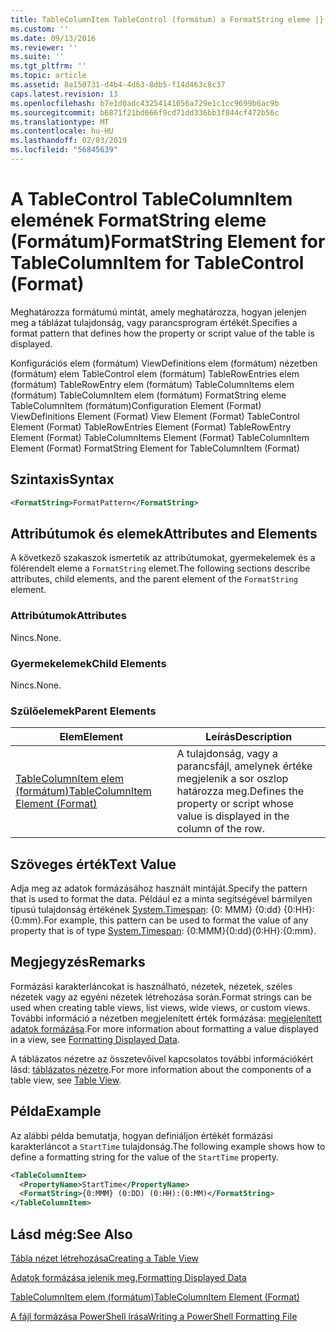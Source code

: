 ```yaml
---
title: TableColumnItem TableControl (formátum) a FormatString eleme |} A Microsoft Docs
ms.custom: ''
ms.date: 09/13/2016
ms.reviewer: ''
ms.suite: ''
ms.tgt_pltfrm: ''
ms.topic: article
ms.assetid: 8a150731-d4b4-4d63-8db5-f14d463c8c37
caps.latest.revision: 13
ms.openlocfilehash: b7e1d0adc43254141056a729e1c1cc9699b6ac9b
ms.sourcegitcommit: b6871f21bd666f9cd71dd336bb3f844cf472b56c
ms.translationtype: MT
ms.contentlocale: hu-HU
ms.lasthandoff: 02/03/2019
ms.locfileid: "56845639"
---
```

# <a name="formatstring-element-for-tablecolumnitem-for-tablecontrol-format"></a><span data-ttu-id="8ca6c-102">A TableControl TableColumnItem elemének FormatString eleme (Formátum)</span><span class="sxs-lookup"><span data-stu-id="8ca6c-102">FormatString Element for TableColumnItem for TableControl (Format)</span></span>

<span data-ttu-id="8ca6c-103">Meghatározza formátumú mintát, amely meghatározza, hogyan jelenjen meg a táblázat tulajdonság, vagy parancsprogram értékét.</span><span class="sxs-lookup"><span data-stu-id="8ca6c-103">Specifies a format pattern that defines how the property or script value of the table is displayed.</span></span>

<span data-ttu-id="8ca6c-104">Konfigurációs elem (formátum) ViewDefinitions elem (formátum) nézetben (formátum) elem TableControl elem (formátum) TableRowEntries elem (formátum) TableRowEntry elem (formátum) TableColumnItems elem (formátum) TableColumnItem elem (formátum) FormatString eleme TableColumnItem (formátum)</span><span class="sxs-lookup"><span data-stu-id="8ca6c-104">Configuration Element (Format) ViewDefinitions Element (Format) View Element (Format) TableControl Element (Format) TableRowEntries Element (Format) TableRowEntry Element (Format) TableColumnItems Element (Format) TableColumnItem Element (Format) FormatString Element for TableColumnItem (Format)</span></span>

## <a name="syntax"></a><span data-ttu-id="8ca6c-105">Szintaxis</span><span class="sxs-lookup"><span data-stu-id="8ca6c-105">Syntax</span></span>

```xml
<FormatString>FormatPattern</FormatString>
```

## <a name="attributes-and-elements"></a><span data-ttu-id="8ca6c-106">Attribútumok és elemek</span><span class="sxs-lookup"><span data-stu-id="8ca6c-106">Attributes and Elements</span></span>

<span data-ttu-id="8ca6c-107">A következő szakaszok ismertetik az attribútumokat, gyermekelemek és a fölérendelt eleme a `FormatString` elemet.</span><span class="sxs-lookup"><span data-stu-id="8ca6c-107">The following sections describe attributes, child elements, and the parent element of the `FormatString` element.</span></span>

### <a name="attributes"></a><span data-ttu-id="8ca6c-108">Attribútumok</span><span class="sxs-lookup"><span data-stu-id="8ca6c-108">Attributes</span></span>

<span data-ttu-id="8ca6c-109">Nincs.</span><span class="sxs-lookup"><span data-stu-id="8ca6c-109">None.</span></span>

### <a name="child-elements"></a><span data-ttu-id="8ca6c-110">Gyermekelemek</span><span class="sxs-lookup"><span data-stu-id="8ca6c-110">Child Elements</span></span>

<span data-ttu-id="8ca6c-111">Nincs.</span><span class="sxs-lookup"><span data-stu-id="8ca6c-111">None.</span></span>

### <a name="parent-elements"></a><span data-ttu-id="8ca6c-112">Szülőelemek</span><span class="sxs-lookup"><span data-stu-id="8ca6c-112">Parent Elements</span></span>

|<span data-ttu-id="8ca6c-113">Elem</span><span class="sxs-lookup"><span data-stu-id="8ca6c-113">Element</span></span>|<span data-ttu-id="8ca6c-114">Leírás</span><span class="sxs-lookup"><span data-stu-id="8ca6c-114">Description</span></span>|
|-------------|-----------------|
|[<span data-ttu-id="8ca6c-115">TableColumnItem elem (formátum)</span><span class="sxs-lookup"><span data-stu-id="8ca6c-115">TableColumnItem Element (Format)</span></span>](./tablecolumnitem-element-for-tablecolumnitems-for-tablecontrol-format.md)|<span data-ttu-id="8ca6c-116">A tulajdonság, vagy a parancsfájl, amelynek értéke megjelenik a sor oszlop határozza meg.</span><span class="sxs-lookup"><span data-stu-id="8ca6c-116">Defines the property or script whose value is displayed in the column of the row.</span></span>|

## <a name="text-value"></a><span data-ttu-id="8ca6c-117">Szöveges érték</span><span class="sxs-lookup"><span data-stu-id="8ca6c-117">Text Value</span></span>

<span data-ttu-id="8ca6c-118">Adja meg az adatok formázásához használt mintáját.</span><span class="sxs-lookup"><span data-stu-id="8ca6c-118">Specify the pattern that is used to format the data.</span></span> <span data-ttu-id="8ca6c-119">Például ez a minta segítségével bármilyen típusú tulajdonság értékének [System.Timespan](/dotnet/api/System.TimeSpan): {0: MMM} {0:dd} {0:HH}: {0:mm}.</span><span class="sxs-lookup"><span data-stu-id="8ca6c-119">For example, this pattern can be used to format the value of any property that is of type [System.Timespan](/dotnet/api/System.TimeSpan): {0:MMM}{0:dd}{0:HH}:{0:mm}.</span></span>

## <a name="remarks"></a><span data-ttu-id="8ca6c-120">Megjegyzés</span><span class="sxs-lookup"><span data-stu-id="8ca6c-120">Remarks</span></span>

<span data-ttu-id="8ca6c-121">Formázási karakterláncokat is használható, nézetek, nézetek, széles nézetek vagy az egyéni nézetek létrehozása során.</span><span class="sxs-lookup"><span data-stu-id="8ca6c-121">Format strings can be used when creating table views, list views, wide views, or custom views.</span></span> <span data-ttu-id="8ca6c-122">További információ a nézetben megjelenített érték formázása: [megjelenített adatok formázása](./formatting-displayed-data.md).</span><span class="sxs-lookup"><span data-stu-id="8ca6c-122">For more information about formatting a value displayed in a view, see [Formatting Displayed Data](./formatting-displayed-data.md).</span></span>

<span data-ttu-id="8ca6c-123">A táblázatos nézetre az összetevőivel kapcsolatos további információkért lásd: [táblázatos nézetre](./creating-a-table-view.md).</span><span class="sxs-lookup"><span data-stu-id="8ca6c-123">For more information about the components of a table view, see [Table View](./creating-a-table-view.md).</span></span>

## <a name="example"></a><span data-ttu-id="8ca6c-124">Példa</span><span class="sxs-lookup"><span data-stu-id="8ca6c-124">Example</span></span>

<span data-ttu-id="8ca6c-125">Az alábbi példa bemutatja, hogyan definiáljon értékét formázási karakterláncot a `StartTime` tulajdonság.</span><span class="sxs-lookup"><span data-stu-id="8ca6c-125">The following example shows how to define a formatting string for the value of the `StartTime` property.</span></span>

```xml
<TableColumnItem>
  <PropertyName>StartTime</PropertyName>
  <FormatString>{0:MMM} (0:DD) (0:HH):(0:MM)</FormatString>
</TableColumnItem>
```

## <a name="see-also"></a><span data-ttu-id="8ca6c-126">Lásd még:</span><span class="sxs-lookup"><span data-stu-id="8ca6c-126">See Also</span></span>

[<span data-ttu-id="8ca6c-127">Tábla nézet létrehozása</span><span class="sxs-lookup"><span data-stu-id="8ca6c-127">Creating a Table View</span></span>](./creating-a-table-view.md)

[<span data-ttu-id="8ca6c-128">Adatok formázása jelenik meg.</span><span class="sxs-lookup"><span data-stu-id="8ca6c-128">Formatting Displayed Data</span></span>](./formatting-displayed-data.md)

[<span data-ttu-id="8ca6c-129">TableColumnItem elem (formátum)</span><span class="sxs-lookup"><span data-stu-id="8ca6c-129">TableColumnItem Element (Format)</span></span>](./tablecolumnitem-element-for-tablecolumnitems-for-tablecontrol-format.md)

[<span data-ttu-id="8ca6c-130">A fájl formázása PowerShell írása</span><span class="sxs-lookup"><span data-stu-id="8ca6c-130">Writing a PowerShell Formatting File</span></span>](./writing-a-powershell-formatting-file.md)
